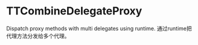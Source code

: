 # TTCombineDelegateProxy

Dispatch proxy methods with multi delegates using runtime.
通过runtime把代理方法分发给多个代理。